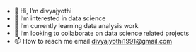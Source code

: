 - 👋 Hi, I’m divyajyothi
- 👀 I’m interested in data science
- 🌱 I’m currently learning data analysis work
- 💞️ I’m looking to collaborate on data science related projects
- 📫 How to reach me email
divyajyothi1991@gmail.com
<!---
Bhaveshdinesh/Bhaveshdinesh is a ✨ special ✨ repository because its `README.md` (this file) appears on your GitHub profile.
You can click the Preview link to take a look at your changes.
--->
